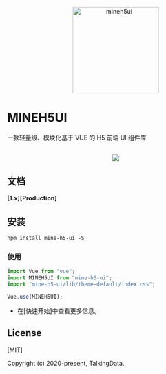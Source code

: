 [^_^]:变量start
[Production]:https://mineh5ui.biaov.cn/
[快速开始]:https://mineh5ui.biaov.cn/#/doc/start
[MIT]:http://opensource.org/licenses/MIT
[^_^]:变量end

<p align="center">
    <a href="https://mineh5ui.biaov.cn/">
        <img src="https://mineh5ui.biaov.cn/logo.svg" width="200px" title="mineh5ui" alt="mineh5ui">
    </a>
</p>

# MINEH5UI

一款轻量级、模块化基于 VUE 的 H5 前端 UI 组件库

<h2 style="text-align:center;"><a href="https://mineh5ui.biaov.cn/"><img src="https://img.shields.io/badge/npm-1.1.1-blue" /></a></h2>

## 文档

**[1.x][Production]**

## 安装

```Basic
npm install mine-h5-ui -S
```

### 使用

```JavaScript
import Vue from "vue";
import MINEH5UI from "mine-h5-ui";
import "mine-h5-ui/lib/theme-default/index.css";

Vue.use(MINEH5UI);
```

* 在[快速开始]中查看更多信息。

## License

[MIT]

Copyright (c) 2020-present, TalkingData.

[^_^]: 我们改变不了生活，但是我们可以改变对待生活的态度。
[^_^]: 作者就是一个逗比。
